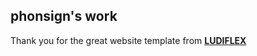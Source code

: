 ## phonsign's work
Thank you for the great website template from [**LUDIFLEX**](https://www.ludiflex.com/how-to-make-a-portfolio-website-using-html-css-and-javascript/)
